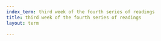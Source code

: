 ```yaml
---
index_term: third week of the fourth series of readings
title: third week of the fourth series of readings
layout: term

---
```

